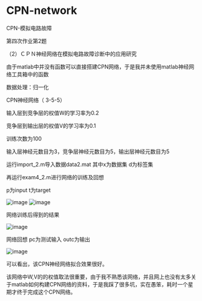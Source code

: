 # CPN-network
CPN-模拟电路故障

第四次作业第2题

（2）ＣＰＮ神经网络在模拟电路故障诊断中的应用研究
 
 由于matlab中并没有函数可以直接搭建CPN网络，于是我并未使用matlab神经网络工具箱中的函数

数据处理：归一化

CPN神经网络（ 3-5-5）

输入层到竞争层的权值W的学习率为0.2

竞争层到输出层的权值V的学习率为0.1

训练次数为100

输入层神经元数目为3，竞争层神经元数目为5，输出层神经元数目为5

运行import_2.m导入数据data2.mat 其中x为数据集 d为标签集

再运行exam4_2.m进行网络的训练及回想

p为input                         t为target

![image](https://user-images.githubusercontent.com/92127845/160222363-fd4f8b77-8ae8-4bde-9ae8-cd013022be4d.png)
![image](https://user-images.githubusercontent.com/92127845/160222366-30c08e25-4e51-46cd-8f1a-9e73aa39ad59.png)


网络训练后得到的结果

![image](https://user-images.githubusercontent.com/92127845/160222367-f7817f75-6f86-4294-8c73-0ecb515ac1bc.png)

网络回想 pc为测试输入 outc为输出

![image](https://user-images.githubusercontent.com/92127845/160222372-42a9a14e-f9fb-4546-a903-ab6a1deff6b6.png)

可以看出，该CPN神经网络拟合效果很好。

该网络中W,V的的权值取法很重要，由于我不熟悉该网络，并且网上也没有太多关于matlab如何构建CPN网络的资料，于是我踩了很多坑，实在愚笨，耗时一个星期才终于完成这个CPN网络。
